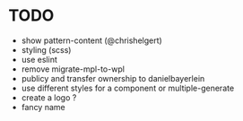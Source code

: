 # TODO
* show pattern-content (@chrishelgert)
* styling (scss)
* use eslint
* remove migrate-mpl-to-wpl
* publicy and transfer ownership to danielbayerlein
* use different styles for a component or multiple-generate
* create a logo ?
* fancy name
